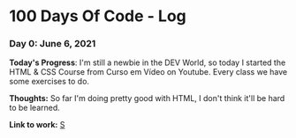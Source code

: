 # 100 Days Of Code - Log

### Day 0: June 6, 2021

**Today's Progress**: I'm still a newbie in the DEV World, so today I started the HTML & CSS Course from Curso em Vídeo on Youtube. Every class we have some exercises to do.

**Thoughts:** So far I'm doing pretty good with HTML, I don't think it'll be hard to be learned.

**Link to work:** [S](https://github.com/)
